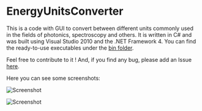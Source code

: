 # EnergyUnitsConverter
This is a code with GUI to convert between different units commonly used in the fields of photonics, spectroscopy and others. It is written in C# and was built using Visual Studio 2010 and the .NET Framework 4. You can find the ready-to-use executables under the [bin folder](/bin). 

Feel free to contribute to it ! And, if you find any bug, please add an Issue [here](https://github.com/gcorthey/EnergyUnitsConverter/issues/new).

Here you can see some screenshots:

![Screenshot](https://github.com/gcorthey/EnergyUnitsConverter/tree/master/Figures/screenshot2.png)

![Screenshot](https://github.com/gcorthey/EnergyUnitsConverter/tree/master/Figures/screenshot1.png)





